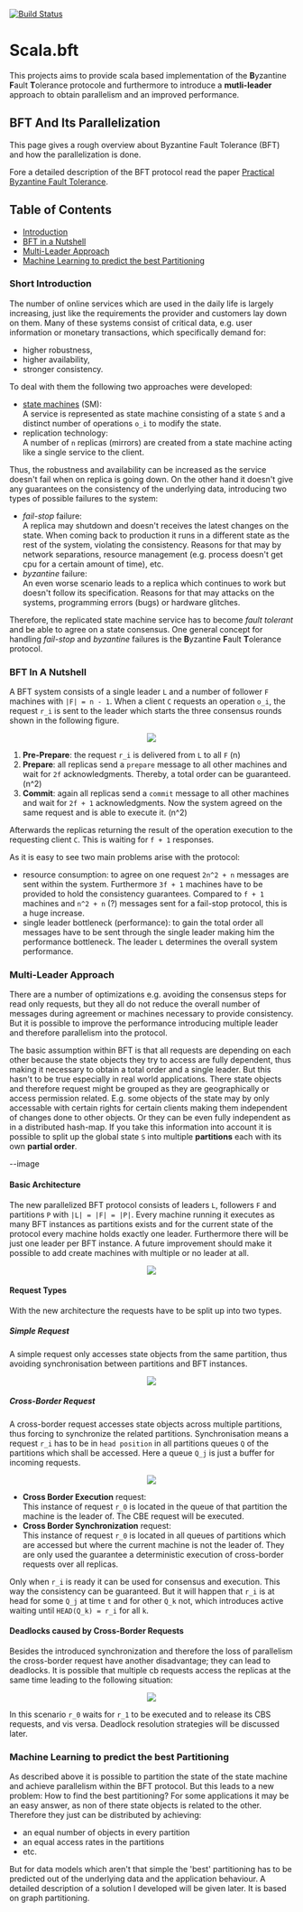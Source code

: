 [![Build Status](https://travis-ci.org/pheymann/scala.bft.svg?branch=develop)](https://travis-ci.org/pheymann/scala.bft)

# Scala.bft
This projects aims to provide scala based implementation of the **B**yzantine **F**ault **T**olerance protocole and furthermore to introduce a **mutli-leader** approach to obtain parallelism and an improved performance.

## BFT And Its Parallelization
This page gives a rough overview about Byzantine Fault Tolerance (BFT) and how the parallelization is done.

Fore a detailed description of the BFT protocol read the paper [Practical Byzantine Fault Tolerance](http://pmg.csail.mit.edu/papers/osdi99.pdf).

## Table of Contents
 - [Introduction](#short-introduction)
 - [BFT in a Nutshell](#bft-in-a-nutshell)
 - [Multi-Leader Approach](#multi-leader-approach)
 - [Machine Learning to predict the best Partitioning](#machine-learning-to-predict-the-best-partitioning)

### Short Introduction
The number of online services which are used in the daily life is largely increasing, just like the
requirements the provider and customers lay down on them. Many of these systems consist of critical
data, e.g. user information or monetary transactions, which specifically demand for:

 - higher robustness,
 - higher availability,
 - stronger consistency.

To deal with them the following two approaches were developed:
  
 - [state machines](https://www.cs.cornell.edu/fbs/publications/SMSurvey.pdf) (SM):<br>
   A service is represented as state machine consisting of a state `S` and a distinct number of operations `o_i` to modify the state.
 - replication technology:<br>
   A number of `n` replicas (mirrors) are created from a state machine acting like a single service to the client.

Thus, the robustness and availability can be increased as the service doesn't fail when on replica is going down. On the other hand it doesn't give any guarantees on the consistency of the underlying data, introducing two types of possible failures to the system:

 - *fail-stop* failure:<br>
   A replica may shutdown and doesn't receives the latest changes on the state. When coming back to production it runs in a different state as the rest of the system, violating the consistency. Reasons for that may by network separations, resource management (e.g. process doesn't get cpu for a certain amount of time), etc.
 - *byzantine* failure:<br>
  An even worse scenario leads to a replica which continues to work but doesn't follow its specification. Reasons for that may attacks on the systems, programming errors (bugs) or hardware glitches. 

Therefore, the replicated state machine service has to become *fault tolerant* and be able to agree on a state consensus. One general concept for handling *fail-stop* and *byzantine* failures is the **B**yzantine **F**ault **T**olerance protocol.

### BFT In A Nutshell
A BFT system consists of a single leader `L` and a number of follower `F` machines with `|F| = n - 1`. When a client `C` requests  an operation `o_i`, the request `r_i` is sent to the leader which starts the three consensus rounds shown in the following figure.

<p align="center">
  <img src="https://pheymann.github.io/scala.bft/img/pbft.svg"/>
<p/>

 1. **Pre-Prepare**: the request `r_i` is delivered from `L` to all `F` (n)
 2. **Prepare**: all replicas send a `prepare` message to all other machines and wait for `2f` acknowledgments. Thereby, a total order can be guaranteed. (n^2)
 3. **Commit**: again all replicas send a `commit` message to all other machines and wait for `2f + 1`  acknowledgments. Now the system agreed on the same request and is able to execute it. (n^2)

Afterwards the replicas returning the result of the operation execution to the requesting client `C`. This is waiting for `f + 1` responses.

As it is easy to see two main problems arise with the protocol:
 - resource consumption: to agree on one request `2n^2 + n` messages are sent within the system. Furthermore `3f + 1` machines have to be provided to hold the consistency guarantees. Compared to `f + 1` machines and `n^2 + n` (?) messages sent for a fail-stop protocol, this is a huge increase.
 - single leader bottleneck (performance): to gain the total order all messages have to be sent through the single leader making him the performance bottleneck. The leader `L` determines the overall system performance.

### Multi-Leader Approach
There are a number of optimizations e.g. avoiding the consensus steps for read only requests, but they all do not reduce the overall number of messages during agreement or machines necessary to provide consistency. But it is possible to improve the performance introducing multiple leader and therefore parallelism into the protocol.

The basic assumption within BFT is that all requests are depending on each other because the state objects they try to access are fully dependent, thus making it necessary to obtain a total order and a single leader. But this hasn't to be true especially in real world applications. There state objects and therefore request might be grouped as they are geographically or access permission related. E.g. some objects of the state may by only accessable with certain rights for certain clients making them independent of changes done to other objects. Or they can be even fully independent as in a distributed hash-map. If you take this information into account it is possible to split up the global state `S` into multiple **partitions** each with its own **partial order**.

--image

#### Basic Architecture
The new parallelized BFT protocol consists of leaders `L`, followers `F` and partitions `P` with `|L| = |F| = |P|`. Every machine running it executes as many BFT instances as partitions exists and for the current state of the protocol every machine holds exactly one leader. Furthermore there will be just one leader per BFT instance. A future improvement should make it possible to add create machines with multiple or no leader at all.

<p align="center">
  <img src="https://pheymann.github.io/scala.bft/img/leader.svg"/>
<p/>

#### Request Types
With the new architecture the requests have to be split up into two types.

##### Simple Request
A simple request only accesses state objects from the same partition, thus avoiding synchronisation between partitions and BFT instances.

<p align="center">
  <img src="https://pheymann.github.io/scala.bft/img/simple_request.svg"/>
<p/>

##### Cross-Border Request
A cross-border request accesses state objects across multiple partitions, thus forcing to synchronize the related partitions. Synchronisation means a request `r_i` has to be in `head position` in all partitions queues `Q` of the partitions which shall be accessed. Here a queue `Q_j` is just a buffer for incoming requests.

<p align="center">
  <img src="https://pheymann.github.io/scala.bft/img/cross_border_request.svg"/>
<p/>

 - **Cross Border Execution** request: <br>
 This instance of request `r_0` is located in the queue of that partition the machine is the leader of. The CBE request will be executed.
 - **Cross Border Synchronization** request: <br>
  This instance of request `r_0` is located in all queues of partitions which are accessed but where the current machine is not the leader of. They are only used the guarantee a deterministic execution of cross-border requests over all replicas.

Only when `r_i` is ready it can be used for consensus and execution. This way the consistency can be guaranteed. But it will happen that `r_i` is at head for some `Q_j` at time `t` and for other `Q_k` not, which introduces active waiting until `HEAD(Q_k) = r_i` for all `k`.

#### Deadlocks caused by Cross-Border Requests
Besides the introduced synchronization and therefore the loss of parallelism the cross-border request have another disadvantage; they can lead to deadlocks. It is possible that multiple cb requests access the replicas at the same time leading to the following situation:

<p align="center">
  <img src="https://pheymann.github.io/scala.bft/img/nondeterminism.svg"/>
<p/>

In this scenario `r_0` waits for `r_1` to be executed and to release its CBS requests, and vis versa. Deadlock resolution strategies will be discussed later.

### Machine Learning to predict the best Partitioning
As described above it is possible to partition the state of the state machine and achieve parallelism within the BFT protocol. But this leads to a new problem: How to find the best partitioning? For some applications it may be an easy answer, as non of there state objects is related to the other. Therefore they just can be distributed by achieving:

 - an equal number of objects in every partition
 - an equal access rates in the partitions
 - etc.

But for data models which aren't that simple the 'best' partitioning has to be predicted out of the underlying data and the application behaviour. A detailed description of a solution I developed will be given later. It is based on graph partitioning.

